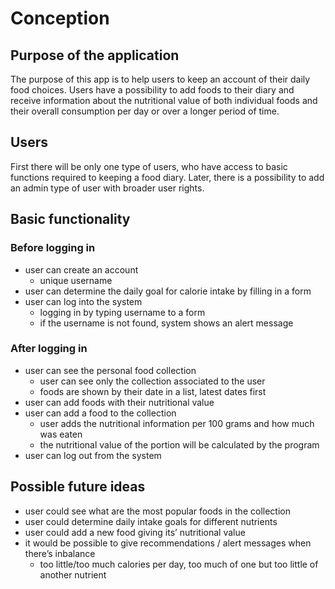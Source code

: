 # Conception

## Purpose of the application

The purpose of this app is to help users to keep an account of their daily food choices. Users have a possibility to add foods to their diary and receive information about the nutritional value of both individual foods and their overall consumption per day or over a longer period of time.

## Users

First there will be only one type of users, who have access to basic functions required to keeping a food diary. Later, there is a possibility to add an admin type of user with broader user rights.

## Basic functionality

### Before logging in

- user can create an account
  - unique username
- user can determine the daily goal for calorie intake by filling in a form
- user can log into the system
  - logging in by typing username to a form
  - if the username is not found, system shows an alert message

### After logging in

- user can see the personal food collection
  - user can see only the collection associated to the user
  - foods are shown by their date in a list, latest dates first
- user can add foods with their nutritional value
- user can add a food to the collection
  - user adds the nutritional information per 100 grams and how much was eaten
  - the nutritional value of the portion will be calculated by the program
- user can log out from the system

## Possible future ideas

- user could see what are the most popular foods in the collection
- user could determine daily intake goals for different nutrients
- user could add a new food giving its’ nutritional value
- it would be possible to give recommendations / alert messages when there’s inbalance
  - too little/too much calories per day, too much of one but too little of another nutrient
